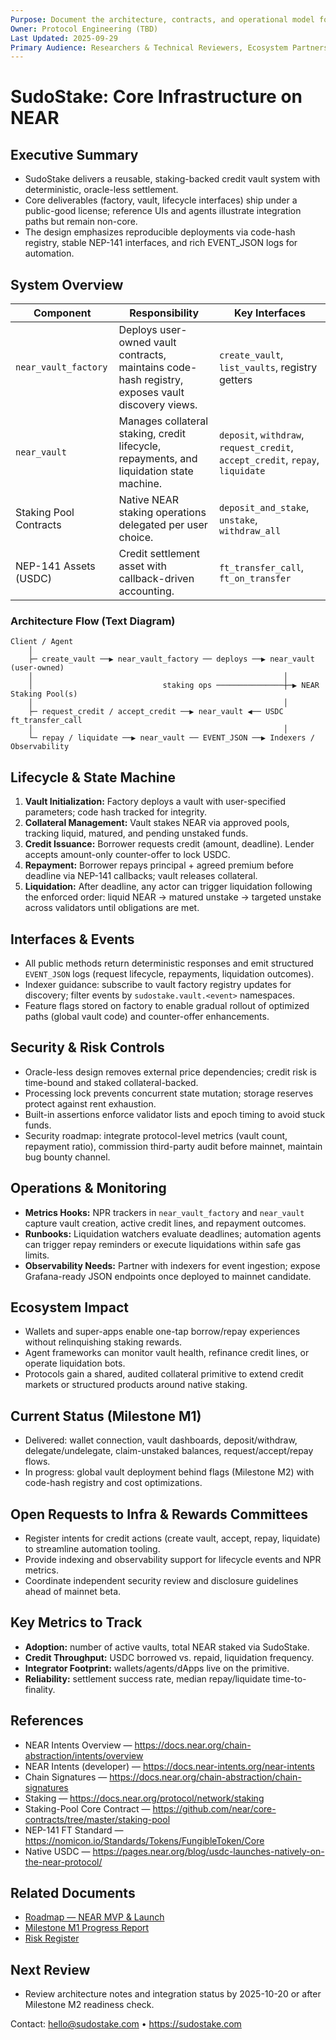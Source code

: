 ```yaml
---
Purpose: Document the architecture, contracts, and operational model for SudoStake on NEAR.
Owner: Protocol Engineering (TBD)
Last Updated: 2025-09-29
Primary Audience: Researchers & Technical Reviewers, Ecosystem Partners & Builders, Contributors
---
```


# SudoStake: Core Infrastructure on NEAR

## Executive Summary
- SudoStake delivers a reusable, staking-backed credit vault system with deterministic, oracle-less settlement.
- Core deliverables (factory, vault, lifecycle interfaces) ship under a public-good license; reference UIs and agents illustrate integration paths but remain non-core.
- The design emphasizes reproducible deployments via code-hash registry, stable NEP-141 interfaces, and rich EVENT_JSON logs for automation.

## System Overview
| Component | Responsibility | Key Interfaces |
| --- | --- | --- |
| `near_vault_factory` | Deploys user-owned vault contracts, maintains code-hash registry, exposes vault discovery views. | `create_vault`, `list_vaults`, registry getters |
| `near_vault` | Manages collateral staking, credit lifecycle, repayments, and liquidation state machine. | `deposit`, `withdraw`, `request_credit`, `accept_credit`, `repay`, `liquidate` |
| Staking Pool Contracts | Native NEAR staking operations delegated per user choice. | `deposit_and_stake`, `unstake`, `withdraw_all` |
| NEP-141 Assets (USDC) | Credit settlement asset with callback-driven accounting. | `ft_transfer_call`, `ft_on_transfer` |

### Architecture Flow (Text Diagram)
```
Client / Agent
    │
    ├─ create_vault ──▶ near_vault_factory ── deploys ──▶ near_vault (user-owned)
    │                                                        │
    │                             staking ops ───────────────┼─▶ NEAR Staking Pool(s)
    │                                                        │
    ├─ request_credit / accept_credit ──▶ near_vault ◀── USDC ft_transfer_call
    │                                                        │
    └─ repay / liquidate ──▶ near_vault ── EVENT_JSON ──▶ Indexers / Observability
```

## Lifecycle & State Machine
1. **Vault Initialization:** Factory deploys a vault with user-specified parameters; code hash tracked for integrity.
2. **Collateral Management:** Vault stakes NEAR via approved pools, tracking liquid, matured, and pending unstaked funds.
3. **Credit Issuance:** Borrower requests credit (amount, deadline). Lender accepts amount-only counter-offer to lock USDC.
4. **Repayment:** Borrower repays principal + agreed premium before deadline via NEP-141 callbacks; vault releases collateral.
5. **Liquidation:** After deadline, any actor can trigger liquidation following the enforced order: liquid NEAR → matured unstake → targeted unstake across validators until obligations are met.

## Interfaces & Events
- All public methods return deterministic responses and emit structured `EVENT_JSON` logs (request lifecycle, repayments, liquidation outcomes).
- Indexer guidance: subscribe to vault factory registry updates for discovery; filter events by `sudostake.vault.<event>` namespaces.
- Feature flags stored on factory to enable gradual rollout of optimized paths (global vault code) and counter-offer enhancements.

## Security & Risk Controls
- Oracle-less design removes external price dependencies; credit risk is time-bound and staked collateral-backed.
- Processing lock prevents concurrent state mutation; storage reserves protect against rent exhaustion.
- Built-in assertions enforce validator lists and epoch timing to avoid stuck funds.
- Security roadmap: integrate protocol-level metrics (vault count, repayment ratio), commission third-party audit before mainnet, maintain bug bounty channel.

## Operations & Monitoring
- **Metrics Hooks:** NPR trackers in `near_vault_factory` and `near_vault` capture vault creation, active credit lines, and repayment outcomes.
- **Runbooks:** Liquidation watchers evaluate deadlines; automation agents can trigger repay reminders or execute liquidations within safe gas limits.
- **Observability Needs:** Partner with indexers for event ingestion; expose Grafana-ready JSON endpoints once deployed to mainnet candidate.

## Ecosystem Impact
- Wallets and super-apps enable one-tap borrow/repay experiences without relinquishing staking rewards.
- Agent frameworks can monitor vault health, refinance credit lines, or operate liquidation bots.
- Protocols gain a shared, audited collateral primitive to extend credit markets or structured products around native staking.

## Current Status (Milestone M1)
- Delivered: wallet connection, vault dashboards, deposit/withdraw, delegate/undelegate, claim-unstaked balances, request/accept/repay flows.
- In progress: global vault deployment behind flags (Milestone M2) with code-hash registry and cost optimizations.

## Open Requests to Infra & Rewards Committees
- Register intents for credit actions (create vault, accept, repay, liquidate) to streamline automation tooling.
- Provide indexing and observability support for lifecycle events and NPR metrics.
- Coordinate independent security review and disclosure guidelines ahead of mainnet beta.

## Key Metrics to Track
- **Adoption:** number of active vaults, total NEAR staked via SudoStake.
- **Credit Throughput:** USDC borrowed vs. repaid, liquidation frequency.
- **Integrator Footprint:** wallets/agents/dApps live on the primitive.
- **Reliability:** settlement success rate, median repay/liquidate time-to-finality.

## References
- NEAR Intents Overview — https://docs.near.org/chain-abstraction/intents/overview
- NEAR Intents (developer) — https://docs.near-intents.org/near-intents
- Chain Signatures — https://docs.near.org/chain-abstraction/chain-signatures
- Staking — https://docs.near.org/protocol/network/staking
- Staking-Pool Core Contract — https://github.com/near/core-contracts/tree/master/staking-pool
- NEP-141 FT Standard — https://nomicon.io/Standards/Tokens/FungibleToken/Core
- Native USDC — https://pages.near.org/blog/usdc-launches-natively-on-the-near-protocol/

## Related Documents
- [Roadmap — NEAR MVP & Launch](../execution/sudostake-roadmap-near-mvp.md)
- [Milestone M1 Progress Report](../execution/sudostake-m1-progress.md)
- [Risk Register](../execution/sudostake-risk-register.md)

## Next Review
- Review architecture notes and integration status by 2025-10-20 or after Milestone M2 readiness check.

Contact: hello@sudostake.com • https://sudostake.com
